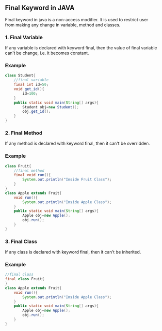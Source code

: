 ## Final Keyword in JAVA

Final keyword in java is a non-access modifier. It is used to restrict user from making any change in variable, method and classes.

### 1. Final Variable
If any variable is declared with keyword final, then the value of final variable can't be change, i.e. it becomes constant.

### Example

```java
class Student{
    //final variable
    final int id=50;
    void get_id(){
        id=100;
    }
    public static void main(String[] args){
        Student obj=new Student();
        obj.get_id();
    }
}
```

### 2. Final Method
If any method is declared with keyword final, then it can't be overridden.

### Example

```java
class Fruit{
    //final method
    final void run(){
        System.out.println("Inside Fruit Class");
    }
}
class Apple extends Fruit{
    void run(){
        System.out.println("Inside Apple Class");
    }
    public static void main(String[] args){
        Apple obj=new Apple();
        obj.run();
    }
}
```

### 3. Final Class 
If any class is declared with keyword final, then it can't be inherited.

### Example

```java
//final class
final class Fruit{
}
class Apple extends Fruit{
    void run(){
        System.out.println("Inside Apple Class");
    }
    public static void main(String[] args){
        Apple obj=new Apple();
        obj.run();
    }
}
```
